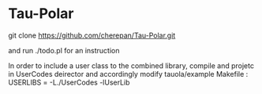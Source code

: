 # Tau-Polar

git clone https://github.com/cherepan/Tau-Polar.git

and run ./todo.pl for an instruction


In order to include a user class to the combined library, compile and projetc in UserCodes deirector and accordingly  modify tauola/example Makefile :
USERLIBS = -L./UserCodes -lUserLib
